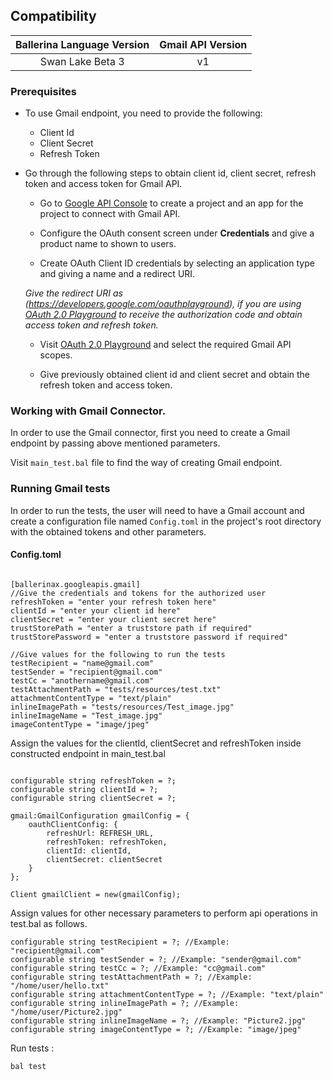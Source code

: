 ## Compatibility

| Ballerina Language Version | Gmail API Version |  
|:--------------------------:|:-----------------:|
| Swan Lake Beta 3           |   v1              |

### Prerequisites

* To use Gmail endpoint, you need to provide the following:
    * Client Id
    * Client Secret
    * Refresh Token

* Go through the following steps to obtain client id, client secret, refresh token and access token for Gmail API.
    *   Go to [Google API Console](https://console.developers.google.com) to create a project and an app for the project to connect with Gmail API.
    
    *   Configure the OAuth consent screen under **Credentials** and give a product name to shown to users.
    
    *   Create OAuth Client ID credentials by selecting an application type and giving a name and a redirect URI.

    *Give the redirect URI as (https://developers.google.com/oauthplayground), if you are using [OAuth 2.0 Playground](https://developers.google.com/oauthplayground) to
    receive the authorization code and obtain access token and refresh token.*

    *   Visit [OAuth 2.0 Playground](https://developers.google.com/oauthplayground) and select the required Gmail API scopes.

    *   Give previously obtained client id and client secret and obtain the refresh token and access token.

    
### Working with Gmail Connector.

In order to use the Gmail connector, first you need to create a Gmail endpoint by passing above mentioned parameters.

Visit `main_test.bal` file to find the way of creating Gmail endpoint.

### Running Gmail tests
In order to run the tests, the user will need to have a Gmail account and create a configuration file named `Config.toml` in the project's root directory with the obtained tokens and other parameters.

#### Config.toml
```ballerina

[ballerinax.googleapis.gmail]
//Give the credentials and tokens for the authorized user
refreshToken = "enter your refresh token here"
clientId = "enter your client id here"
clientSecret = "enter your client secret here"
trustStorePath = "enter a truststore path if required"
trustStorePassword = "enter a truststore password if required"

//Give values for the following to run the tests
testRecipient = "name@gmail.com"
testSender = "recipient@gmail.com"
testCc = "anothername@gmail.com"
testAttachmentPath = "tests/resources/test.txt"
attachmentContentType = "text/plain"
inlineImagePath = "tests/resources/Test_image.jpg"
inlineImageName = "Test_image.jpg"
imageContentType = "image/jpeg"
```

Assign the values for the clientId, clientSecret and refreshToken inside constructed endpoint in 
main_test.bal

```ballerina

configurable string refreshToken = ?;
configurable string clientId = ?;
configurable string clientSecret = ?;

gmail:GmailConfiguration gmailConfig = {
    oauthClientConfig: {
        refreshUrl: REFRESH_URL,
        refreshToken: refreshToken,
        clientId: clientId,
        clientSecret: clientSecret
    }
};

Client gmailClient = new(gmailConfig);
```

Assign values for other necessary parameters to perform api operations in test.bal as follows.
```ballerina
configurable string testRecipient = ?; //Example: "recipient@gmail.com"
configurable string testSender = ?; //Example: "sender@gmail.com"
configurable string testCc = ?; //Example: "cc@gmail.com"
configurable string testAttachmentPath = ?; //Example: "/home/user/hello.txt"
configurable string attachmentContentType = ?; //Example: "text/plain"
configurable string inlineImagePath = ?; //Example: "/home/user/Picture2.jpg"
configurable string inlineImageName = ?; //Example: "Picture2.jpg"
configurable string imageContentType = ?; //Example: "image/jpeg"
```
Run tests :

```
bal test
```
